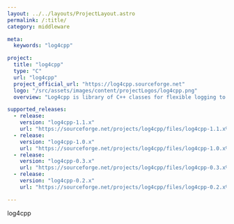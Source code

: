 ```yaml
---
layout: ../../layouts/ProjectLayout.astro
permalink: /:title/
category: middleware

meta:
  keywords: "log4cpp"

project:
  title: "log4cpp"
  type: "C"
  url: "log4cpp"
  project_official_url: "https://log4cpp.sourceforge.net"
  logo: "/src/assets/images/content/projectLogos/log4cpp.png"
  overview: "Log4cpp is library of C++ classes for flexible logging to files, syslog, IDSA and other destinations. It is modeled after the Log4j Java library, staying as close to their API as is reasonable."

supported_releases:
  - release:
    version: "log4cpp-1.1.x"
    url: "https://sourceforge.net/projects/log4cpp/files/log4cpp-1.1.x%20%28new%29/"
  - release:
    version: "log4cpp-1.0.x"
    url: "https://sourceforge.net/projects/log4cpp/files/log4cpp-1.0.x%20%28old%29/"
  - release:
    version: "log4cpp-0.3.x"
    url: "https://sourceforge.net/projects/log4cpp/files/log4cpp-0.3.x%20%28old%29/"
  - release:
    version: "log4cpp-0.2.x"
    url: "https://sourceforge.net/projects/log4cpp/files/log4cpp-0.2.x%20%28old%29/"

---
```


<p>log4cpp</p>
